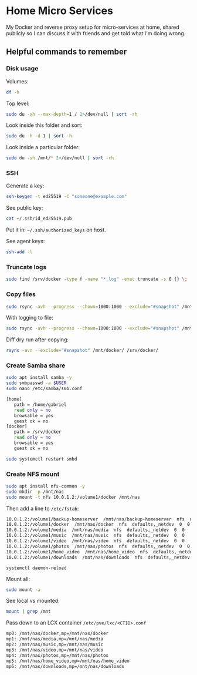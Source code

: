 # Home Micro Services

My Docker and reverse proxy setup for micro-services at home, shared publicly so I can discuss it with friends and get told what I'm doing wrong.

## Helpful commands to remember

### Disk usage

Volumes:

```bash
df -h
```

Top level:

```bash
sudo du -xh --max-depth=1 / 2>/dev/null | sort -rh
```

Look inside this folder and sort:

```bash
sudo du -h -d 1 | sort -h
```

Look inside a particular folder:

```bash
sudo du -sh /mnt/* 2>/dev/null | sort -rh
```

### SSH

Generate a key:

```bash
ssh-keygen -t ed25519 -C "someone@example.com"
```

See public key:

```bash
cat ~/.ssh/id_ed25519.pub
```

Put it in: `~/.ssh/authorized_keys` on host.

See agent keys:

```bash
ssh-add -l
```

### Truncate logs

```bash
sudo find /srv/docker -type f -name "*.log" -exec truncate -s 0 {} \;
```

### Copy files

```bash
sudo rsync -avh --progress --chown=1000:1000 --exclude="#snapshot" /mnt/docker/ /srv/docker/
```

With logging to file:

```bash
sudo rsync -avh --progress --chown=1000:1000 --exclude="#snapshot" /mnt/docker/ /srv/docker/ 2>&1 | tee ~/docker_copy.log
```

Diff dry run after copying:

```bash
rsync -avn --exclude="#snapshot" /mnt/docker/ /srv/docker/
```

### Create Samba share

```bash
sudo apt install samba -y
sudo smbpasswd -a $USER
sudo nano /etc/samba/smb.conf
```

```bash
[home]
   path = /home/gabriel
   read only = no
   browsable = yes
   guest ok = no
[docker]
   path = /srv/docker
   read only = no
   browsable = yes
   guest ok = no
```

```bash
sudo systemctl restart smbd
```

### Create NFS mount

```bash
sudo apt install nfs-common -y
sudo mkdir -p /mnt/nas
sudo mount -t nfs 10.0.1.2:/volume1/docker /mnt/nas
```

Then add a line to `/etc/fstab`:

```bash
10.0.1.2:/volume1/backup-homeserver  /mnt/nas/backup-homeserver  nfs  defaults,_netdev  0  0
10.0.1.2:/volume1/docker  /mnt/nas/docker  nfs  defaults,_netdev  0  0
10.0.1.2:/volume1/media  /mnt/nas/media  nfs  defaults,_netdev  0  0
10.0.1.2:/volume1/music  /mnt/nas/music  nfs  defaults,_netdev  0  0
10.0.1.2:/volume1/video  /mnt/nas/video  nfs  defaults,_netdev  0  0
10.0.1.2:/volume1/photos  /mnt/nas/photos  nfs  defaults,_netdev  0  0
10.0.1.2:/volume1/home_video  /mnt/nas/home_video  nfs  defaults,_netdev  0  0
10.0.1.2:/volume1/downloads  /mnt/nas/downloads  nfs  defaults,_netdev  0  0
```

`systemctl daemon-reload`

Mount all:

```bash
sudo mount -a
```

See local vs mounted:

```bash
mount | grep /mnt
```

Pass down to an LCX container `/etc/pve/lxc/<CTID>.conf`

```bash
mp0: /mnt/nas/docker,mp=/mnt/nas/docker
mp1: /mnt/nas/media,mp=/mnt/nas/media
mp2: /mnt/nas/music,mp=/mnt/nas/music
mp3: /mnt/nas/video,mp=/mnt/nas/video
mp4: /mnt/nas/photos,mp=/mnt/nas/photos
mp5: /mnt/nas/home_video,mp=/mnt/nas/home_video
mp6: /mnt/nas/downloads,mp=/mnt/nas/downloads
```
